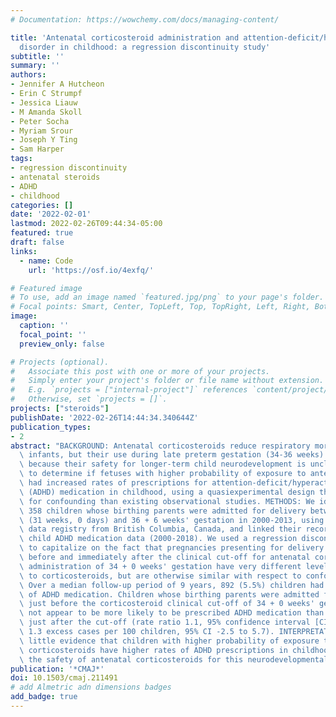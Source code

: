 ```yaml
---
# Documentation: https://wowchemy.com/docs/managing-content/

title: 'Antenatal corticosteroid administration and attention-deficit/hyperactivity
  disorder in childhood: a regression discontinuity study'
subtitle: ''
summary: ''
authors:
- Jennifer A Hutcheon
- Erin C Strumpf
- Jessica Liauw
- M Amanda Skoll
- Peter Socha
- Myriam Srour
- Joseph Y Ting
- Sam Harper
tags: 
- regression discontinuity
- antenatal steroids
- ADHD
- childhood
categories: []
date: '2022-02-01'
lastmod: 2022-02-26T09:44:34-05:00
featured: true
draft: false
links:
  - name: Code
    url: 'https://osf.io/4exfq/'

# Featured image
# To use, add an image named `featured.jpg/png` to your page's folder.
# Focal points: Smart, Center, TopLeft, Top, TopRight, Left, Right, BottomLeft, Bottom, BottomRight.
image:
  caption: ''
  focal_point: ''
  preview_only: false

# Projects (optional).
#   Associate this post with one or more of your projects.
#   Simply enter your project's folder or file name without extension.
#   E.g. `projects = ["internal-project"]` references `content/project/deep-learning/index.md`.
#   Otherwise, set `projects = []`.
projects: ["steroids"]
publishDate: '2022-02-26T14:44:34.340644Z'
publication_types:
- 2
abstract: "BACKGROUND: Antenatal corticosteroids reduce respiratory morbidity in preterm\
  \ infants, but their use during late preterm gestation (34-36 weeks) is limited\
  \ because their safety for longer-term child neurodevelopment is unclear. We sought\
  \ to determine if fetuses with higher probability of exposure to antenatal corticosteroids\
  \ had increased rates of prescriptions for attention-deficit/hyperactivity disorder\
  \ (ADHD) medication in childhood, using a quasiexperimental design that better controls\
  \ for confounding than existing observational studies. METHODS: We identified 16\
  \ 358 children whose birthing parents were admitted for delivery between 31 + 0\
  \ (31 weeks, 0 days) and 36 + 6 weeks' gestation in 2000-2013, using a perinatal\
  \ data registry from British Columbia, Canada, and linked their records with population-based\
  \ child ADHD medication data (2000-2018). We used a regression discontinuity design\
  \ to capitalize on the fact that pregnancies presenting for delivery immediately\
  \ before and immediately after the clinical cut-off for antenatal corticosteroid\
  \ administration of 34 + 0 weeks' gestation have very different levels of exposure\
  \ to corticosteroids, but are otherwise similar with respect to confounders. RESULTS:\
  \ Over a median follow-up period of 9 years, 892 (5.5%) children had 1 or more dispensations\
  \ of ADHD medication. Children whose birthing parents were admitted for delivery\
  \ just before the corticosteroid clinical cut-off of 34 + 0 weeks' gestation did\
  \ not appear to be more likely to be prescribed ADHD medication than those admitted\
  \ just after the cut-off (rate ratio 1.1, 95% confidence interval [CI] 0.8 to 1.6;\
  \ 1.3 excess cases per 100 children, 95% CI -2.5 to 5.7). INTERPRETATION: We found\
  \ little evidence that children with higher probability of exposure to antenatal\
  \ corticosteroids have higher rates of ADHD prescriptions in childhood, supporting\
  \ the safety of antenatal corticosteroids for this neurodevelopmental outcome."
publication: '*CMAJ*'
doi: 10.1503/cmaj.211491
# add Almetric adn dimensions badges
add_badge: true
---
```

